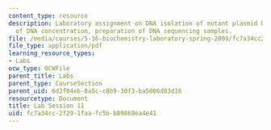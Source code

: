 ```yaml
---
content_type: resource
description: Laboratory assignment on DNA isolation of mutant plasmid DNA, quantification
  of DNA concentration, preparation of DNA sequencing samples.
file: /media/courses/5-36-biochemistry-laboratory-spring-2009/fc7a34cc2f291faafc5bb89868ea4e41_ses11.pdf
file_type: application/pdf
learning_resource_types:
- Labs
ocw_type: OCWFile
parent_title: Labs
parent_type: CourseSection
parent_uid: 6d2f04eb-8a5c-c8b9-30f3-ba5006d83d16
resourcetype: Document
title: Lab Session 11
uid: fc7a34cc-2f29-1faa-fc5b-b89868ea4e41
---
```

